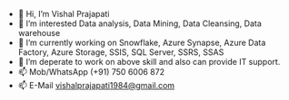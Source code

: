 - 👋 Hi, I’m Vishal Prajapati
- 👀 I’m interested Data analysis, Data Mining, Data Cleansing, Data warehouse
- 🌱 I’m currently working on Snowflake, Azure Synapse, Azure Data Factory, Azure Storage, SSIS, SQL Server, SSRS, SSAS
- 💞️ I’m deperate to work on above skill and also can provide IT support.
- 📫 Mob/WhatsApp (+91) 750 6006 872 
- 📫 E-Mail vishalprajapati1984@gmail.com

<!---
vishalprajapati1984/vishalprajapati1984 is a ✨ special ✨ repository because its `README.md` (this file) appears on your GitHub profile.
You can click the Preview link to take a look at your changes.
--->
